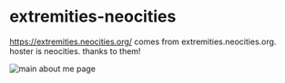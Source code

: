 # extremities-neocities
https://extremities.neocities.org/
comes from extremities.neocities.org. hoster is neocities. thanks to them!

![main about me page](https://i.imgur.com/zICyih8.png)
